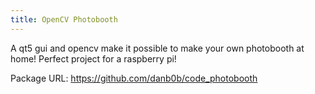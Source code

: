 ```yaml
---
title: OpenCV Photobooth
---
```


A qt5 gui and opencv make it possible to make your own photobooth at home!  Perfect project for a raspberry pi!

Package URL: <https://github.com/danb0b/code_photobooth>